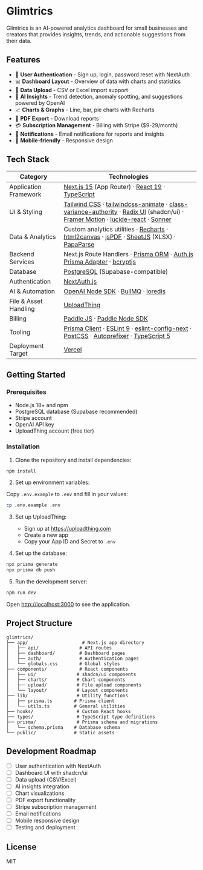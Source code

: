 # Glimtrics

Glimtrics is an AI-powered analytics dashboard for small businesses and creators that provides insights, trends, and actionable suggestions from their data.

## Features

- 🔐 **User Authentication** - Sign up, login, password reset with NextAuth
- 📊 **Dashboard Layout** - Overview of data with charts and statistics
- 📁 **Data Upload** - CSV or Excel import support
- 🤖 **AI Insights** - Trend detection, anomaly spotting, and suggestions powered by OpenAI
- 📈 **Charts & Graphs** - Line, bar, pie charts with Recharts
- 📄 **PDF Export** - Download reports
- 💳 **Subscription Management** - Billing with Stripe ($9-29/month)
- 📧 **Notifications** - Email notifications for reports and insights
- 📱 **Mobile-friendly** - Responsive design

## Tech Stack

| Category | Technologies |
| --- | --- |
| Application Framework | [Next.js 15](https://nextjs.org/) (App Router) · [React 19](https://react.dev/) · [TypeScript](https://www.typescriptlang.org/) |
| UI & Styling | [Tailwind CSS](https://tailwindcss.com/) · [tailwindcss-animate](https://github.com/jamiebuilds/tailwindcss-animate) · [class-variance-authority](https://github.com/joe-bell/cva) · [Radix UI](https://www.radix-ui.com/) (shadcn/ui) · [Framer Motion](https://www.framer.com/motion/) · [lucide-react](https://lucide.dev/) · [Sonner](https://sonner.emilkowal.ski/) |
| Data & Analytics | Custom analytics utilities · [Recharts](https://recharts.org/en-US/) · [html2canvas](https://html2canvas.hertzen.com/) · [jsPDF](https://github.com/parallax/jsPDF) · [SheetJS](https://sheetjs.com/) (XLSX) · [PapaParse](https://www.papaparse.com/) |
| Backend Services | Next.js Route Handlers · [Prisma ORM](https://www.prisma.io/) · [Auth.js Prisma Adapter](https://authjs.dev/reference/adapter/prisma) · [bcryptjs](https://github.com/dcodeIO/bcrypt.js) |
| Database | [PostgreSQL](https://www.postgresql.org/) (Supabase-compatible) |
| Authentication | [NextAuth.js](https://next-auth.js.org/) |
| AI & Automation | [OpenAI Node SDK](https://www.npmjs.com/package/openai) · [BullMQ](https://docs.bullmq.io/) · [ioredis](https://github.com/redis/ioredis) |
| File & Asset Handling | [UploadThing](https://uploadthing.com/) |
| Billing | [Paddle JS](https://developer.paddle.com/paddle-checkout/reference/js-buy-sdk) · [Paddle Node SDK](https://developer.paddle.com/reference/paddle-sdk) |
| Tooling | [Prisma Client](https://www.prisma.io/docs/concepts/components/prisma-client) · [ESLint 9](https://eslint.org/) · [eslint-config-next](https://nextjs.org/docs/app/building-your-application/configuring/eslint) · [PostCSS](https://postcss.org/) · [Autoprefixer](https://github.com/postcss/autoprefixer) · [TypeScript 5](https://www.typescriptlang.org/docs/handbook/release-notes/typescript-5-0.html) |
| Deployment Target | [Vercel](https://vercel.com/) |

## Getting Started

### Prerequisites

- Node.js 18+ and npm
- PostgreSQL database (Supabase recommended)
- Stripe account
- OpenAI API key
- UploadThing account (free tier)

### Installation

1. Clone the repository and install dependencies:

```bash
npm install
```

2. Set up environment variables:

Copy `.env.example` to `.env` and fill in your values:

```bash
cp .env.example .env
```

3. Set up UploadThing:
   - Sign up at https://uploadthing.com
   - Create a new app
   - Copy your App ID and Secret to `.env`

4. Set up the database:

```bash
npx prisma generate
npx prisma db push
```

5. Run the development server:

```bash
npm run dev
```

Open [http://localhost:3000](http://localhost:3000) to see the application.

## Project Structure

```
glimtrics/
├── app/                    # Next.js app directory
│   ├── api/               # API routes
│   ├── dashboard/         # Dashboard pages
│   ├── auth/              # Authentication pages
│   └── globals.css        # Global styles
├── components/            # React components
│   ├── ui/               # shadcn/ui components
│   ├── charts/           # Chart components
│   ├── upload/           # File upload components
│   └── layout/           # Layout components
├── lib/                  # Utility functions
│   ├── prisma.ts        # Prisma client
│   └── utils.ts         # General utilities
├── hooks/                # Custom React hooks
├── types/                # TypeScript type definitions
├── prisma/               # Prisma schema and migrations
│   └── schema.prisma    # Database schema
└── public/              # Static assets
```

## Development Roadmap

- [ ] User authentication with NextAuth
- [ ] Dashboard UI with shadcn/ui
- [ ] Data upload (CSV/Excel)
- [ ] AI insights integration
- [ ] Chart visualizations
- [ ] PDF export functionality
- [ ] Stripe subscription management
- [ ] Email notifications
- [ ] Mobile responsive design
- [ ] Testing and deployment

## License

MIT
